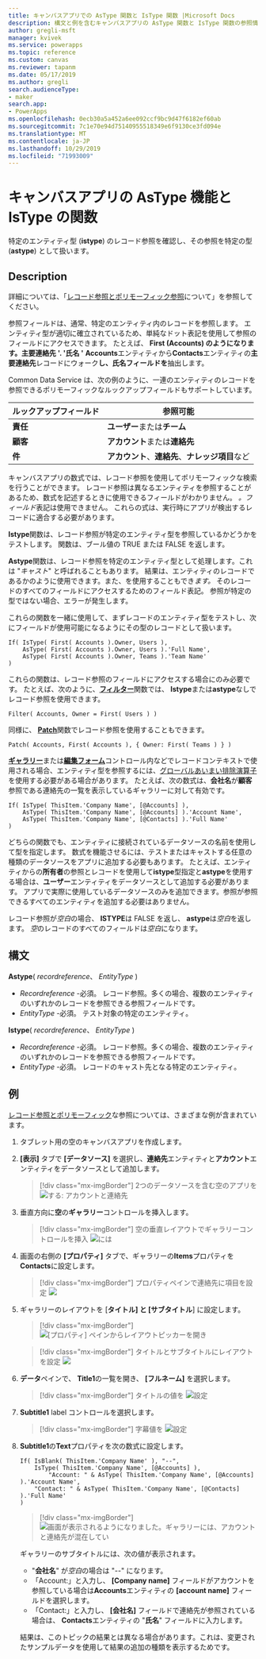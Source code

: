 ```yaml
---
title: キャンバスアプリでの AsType 関数と IsType 関数 |Microsoft Docs
description: 構文と例を含むキャンバスアプリの AsType 関数と IsType 関数の参照情報
author: gregli-msft
manager: kvivek
ms.service: powerapps
ms.topic: reference
ms.custom: canvas
ms.reviewer: tapanm
ms.date: 05/17/2019
ms.author: gregli
search.audienceType:
- maker
search.app:
- PowerApps
ms.openlocfilehash: 0ecb30a5a452a6ee092ccf9bc9d47f6182ef60ab
ms.sourcegitcommit: 7c1e70e94d75140955518349e6f9130ce3fd094e
ms.translationtype: MT
ms.contentlocale: ja-JP
ms.lasthandoff: 10/29/2019
ms.locfileid: "71993009"
---
```

# <a name="astype-and-istype-functions-in-canvas-apps"></a>キャンバスアプリの AsType 機能と IsType の関数

特定のエンティティ型 (**istype**) のレコード参照を確認し、その参照を特定の型 (**astype**) として扱います。

## <a name="description"></a>Description

詳細については、「[レコード参照とポリモーフィック参照](../working-with-references.md)について」を参照してください。

参照フィールドは、通常、特定のエンティティ内のレコードを参照します。 エンティティ型が適切に確立されているため、単純なドット表記を使用して参照のフィールドにアクセスできます。 たとえば、 **First (Accounts) のようになります。主要連絡先 '. '氏名 '** **Accounts**エンティティから**Contacts**エンティティの**主要連絡先**レコードにウォーク**し、氏名フィールドを**抽出します。

Common Data Service は、次の例のように、一連のエンティティのレコードを参照できるポリモーフィックなルックアップフィールドもサポートしています。

| ルックアップフィールド | 参照可能 |
|--------------|--------------|
| **責任** | **ユーザー**または**チーム** |
| **顧客** | **アカウント**または**連絡先** |
| **件** | **アカウント**、**連絡先**、**ナレッジ項目**など |

<!--note from editor: Change "Knowledge Articles" to "Knowledge Base articles" if that is what is being referenced.   -->

キャンバスアプリの数式では、レコード参照を使用してポリモーフィックな検索を行うことができます。 レコード参照は異なるエンティティを参照することがあるため、数式を記述するときに使用できるフィールドがわかりません。 *。フィールド*表記は使用できません。 これらの式は、実行時にアプリが検出するレコードに適合する必要があります。

**Istype**関数は、レコード参照が特定のエンティティ型を参照しているかどうかをテストします。 関数は、ブール値の TRUE または FALSE を返します。

**Astype**関数は、レコード参照を特定のエンティティ型として処理します。これは "*キャスト*" と呼ばれることもあります。 結果は、エンティティのレコードであるかのように使用できます。また、を使用することもでき*ます。* そのレコードのすべてのフィールドにアクセスするためのフィールド表記。 参照が特定の型ではない場合、エラーが発生します。

これらの関数を一緒に使用して、まずレコードのエンティティ型をテストし、次にフィールドが使用可能になるようにその型のレコードとして扱います。

```powerapps-dot
If( IsType( First( Accounts ).Owner, Users ),
    AsType( First( Accounts ).Owner, Users ).'Full Name',
    AsType( First( Accounts ).Owner, Teams ).'Team Name'
)
```

これらの関数は、レコード参照のフィールドにアクセスする場合にのみ必要です。 たとえば、次のように、[**フィルター**](function-filter-lookup.md)関数では、 **Istype**または**astype**なしでレコード参照を使用できます。

```powerapps-dot
Filter( Accounts, Owner = First( Users ) )
```

同様に、 [**Patch**](function-patch.md)関数でレコード参照を使用することもできます。

```powerapps-dot
Patch( Accounts, First( Accounts ), { Owner: First( Teams ) } )
```  

[**ギャラリー**](../controls/control-gallery.md)または[**編集フォーム**](../controls/control-form-detail.md)コントロール内などでレコードコンテキストで使用される場合、エンティティ型を参照するには、[グローバルあいまい排除演算子](operators.md#disambiguation-operator)を使用する必要がある場合があります。 たとえば、次の数式は、**会社名**が**顧客**参照である連絡先の一覧を表示しているギャラリーに対して有効です。

```powerapps-dot
If( IsType( ThisItem.'Company Name', [@Accounts] ),
    AsType( ThisItem.'Company Name', [@Accounts] ).'Account Name',
    AsType( ThisItem.'Company Name', [@Contacts] ).'Full Name'
)
```

どちらの関数でも、エンティティに接続されているデータソースの名前を使用して型を指定します。 数式を機能させるには、テストまたはキャストする任意の種類のデータソースをアプリに追加する必要もあります。 たとえば、エンティティからの**所有者**の参照とレコードを使用して**istype**型指定と**astype**を使用する場合は、**ユーザー**エンティティをデータソースとして追加する必要があります。 アプリで実際に使用しているデータソースのみを追加できます。参照が参照できるすべてのエンティティを追加する必要はありません。

レコード参照が*空白*の場合、 **ISTYPE**は FALSE を返し、 **astype**は*空白*を返します。 *空*のレコードのすべてのフィールドは*空白*になります。

## <a name="syntax"></a>構文

**Astype**( *recordreference*、 *EntityType* )

- *Recordreference* -必須。 レコード参照。多くの場合、複数のエンティティのいずれかのレコードを参照できる参照フィールドです。
- *EntityType* -必須。 テスト対象の特定のエンティティ。

**Istype**( *recordreference*、 *EntityType* )

- *Recordreference* -必須。 レコード参照。多くの場合、複数のエンティティのいずれかのレコードを参照できる参照フィールドです。
- *EntityType* -必須。 レコードのキャスト先となる特定のエンティティ。

## <a name="example"></a>例

[レコード参照とポリモーフィック](../working-with-references.md)な参照については、さまざまな例が含まれています。

1. タブレット用の空のキャンバスアプリを作成します。

1. **[表示]** タブで **[データソース]** を選択し、**連絡先**エンティティと**アカウント**エンティティをデータソースとして追加します。
    > [!div class="mx-imgBorder"]
    > 2つのデータソースを含む空のアプリを ![する: アカウントと連絡先](media/function-astype-istype/contacts-add-datasources.png)

1. 垂直方向に**空**の**ギャラリー**コントロールを挿入します。

    > [!div class="mx-imgBorder"]
    > 空の垂直レイアウトでギャラリーコントロールを挿入 ![には](media/function-astype-istype/contacts-customer-gallery.png)

1. 画面の右側の **[プロパティ]** タブで、ギャラリーの**Items**プロパティを**Contacts**に設定します。

    > [!div class="mx-imgBorder"]
    > プロパティペインで連絡先に項目を設定 ![](media/function-astype-istype/contacts-customer-datasource.png)

1. ギャラリーのレイアウトを [**タイトル] と [サブタイトル**] に設定します。

    > [!div class="mx-imgBorder"]
    > ![[プロパティ] ペインからレイアウトピッカーを開き](media/function-astype-istype/contacts-customer-layout.png)

    > [!div class="mx-imgBorder"]
    > タイトルとサブタイトルにレイアウトを設定 ![](media/function-astype-istype/contacts-customer-flyout.png)

1. **データ**ペインで、 **Title1**の一覧を開き、 **[フルネーム]** を選択します。

    > [!div class="mx-imgBorder"]
    > タイトルの値を ![設定](media/function-astype-istype/contacts-customer-title.png)

1. **Subtitle1** label コントロールを選択します。

    > [!div class="mx-imgBorder"]
    > 字幕値を ![設定](media/function-astype-istype/contacts-customer-subtitle.png)

1. **Subtitle1**の**Text**プロパティを次の数式に設定します。

    ```powerapps-dot
    If( IsBlank( ThisItem.'Company Name' ), "--",
        IsType( ThisItem.'Company Name', [@Accounts] ),
            "Account: " & AsType( ThisItem.'Company Name', [@Accounts] ).'Account Name',
        "Contact: " & AsType( ThisItem.'Company Name', [@Contacts] ).'Full Name'
    )
    ```

    > [!div class="mx-imgBorder"]
    > ![画面が表示されるようになりました。ギャラリーには、アカウントと連絡先が混在してい](media/function-astype-istype/contacts-customer-complete.png)

    ギャラリーのサブタイトルには、次の値が表示されます。
    - "**会社名**" が*空白*の場合は "--" になります。
    - 「Account:」と入力し、 **[Company name]** フィールドがアカウントを参照している場合は**Accounts**エンティティの **[account name]** フィールドを選択します。
    - 「Contact:」と入力し、 **[会社名]** フィールドで連絡先が参照されている場合は、 **Contacts**エンティティの "**氏名**" フィールドに入力します。

    結果は、このトピックの結果とは異なる場合があります。これは、変更されたサンプルデータを使用して結果の追加の種類を表示するためです。
